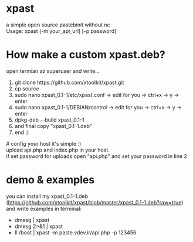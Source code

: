 # xpast
a simple open source pastebinit without nc<br>
Usage: xpast [-m your_api_url] [-p password]

# How make a custom xpast.deb?
open termian az superuser and write...
<ol>
  <li>git clone https://github.com/xtoolkit/xpast.git</li>
  <li>cp source</li>
  <li>sudo nano xpast_0.1-1/etc/xpast.conf -> edit for you -> ctrl+x -> y -> enter</li>
  <li>sudo nano xpast_0.1-1/DEBIAN/control -> edit for you -> ctrl+x -> y -> enter</li>
  <li>dpkg-deb --build xpast_0.1-1</li>
  <li>and final copy "xpast_0.1-1.deb"</li>
  <li>end :)</li>
</ol>
# config your host
it's simple :)<br>
upload api.php and index.php in your host.<br>
if set password for uploads open "api.php" and set your password in line 2

# demo & examples
you can install my xpast_0.1-1.deb (https://github.com/xtoolkit/xpast/blob/master/xpast_0.1-1.deb?raw=true) and write examples in terminal:
<ul>
  <li>dmesg | xpast</li>
  <li>dmesg 2>&1 | xpast</li>
  <li>ll /boot | xpast -m paste.vdev.ir/api.php -p 123456</li>
</ul>
